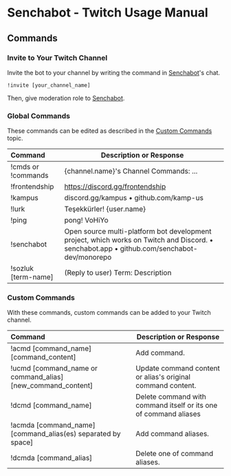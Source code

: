 # Senchabot - Twitch Usage Manual


## Commands
  
### Invite to Your Twitch Channel

Invite the bot to your channel by writing the command in [Senchabot](https://twitch.tv/senchabot/)'s chat. 

```
!invite [your_channel_name]
```

Then, give moderation role to [Senchabot](https://twitch.tv/senchabot/).

### Global Commands

These commands can be edited as described in the [Custom Commands](#custom-commands) topic.

| Command             | Description or Response                                                                                                                    |
| :------------------ | ------------------------------------------------------------------------------------------------------------------------------------------ |
| !cmds or !commands  | {channel.name}'s Channel Commands: ...                                                                                                     |
| !frontendship       | https://discord.gg/frontendship                                                                                                            |
| !kampus             | discord.gg/kampus • github.com/kamp-us                                                                                                     |
| !lurk               | Teşekkürler! {user.name}                                                                                                                   |
| !ping               | pong! VoHiYo                                                                                                                               |
| !senchabot          | Open source multi-platform bot development project, which works on Twitch and Discord. • senchabot.app • github.com/senchabot-dev/monorepo |
| !sozluk [term-name] | (Reply to user) Term: Description                                                                                              |

### Custom Commands

With these commands, custom commands can be added to your Twitch channel.

| Command                                                      | Description or Response                                          |
| :----------------------------------------------------------- | ---------------------------------------------------------------- |
| !acmd [command_name] [command_content]                       | Add command.                                                     |
| !ucmd [command_name or command_alias] [new_command_content]  | Update command content or alias's original command content.      |
| !dcmd [command_name]                                         | Delete command with command itself or its one of command aliases |
| !acmda [command_name] [command_alias(es) separated by space] | Add command aliases.                                             |
| !dcmda [command_alias]                                       | Delete one of command aliases.                                   |
